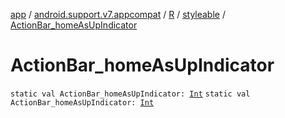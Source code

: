 [app](../../../index.md) / [android.support.v7.appcompat](../../index.md) / [R](../index.md) / [styleable](index.md) / [ActionBar_homeAsUpIndicator](./-action-bar_home-as-up-indicator.md)

# ActionBar_homeAsUpIndicator

`static val ActionBar_homeAsUpIndicator: `[`Int`](https://kotlinlang.org/api/latest/jvm/stdlib/kotlin/-int/index.html)
`static val ActionBar_homeAsUpIndicator: `[`Int`](https://kotlinlang.org/api/latest/jvm/stdlib/kotlin/-int/index.html)